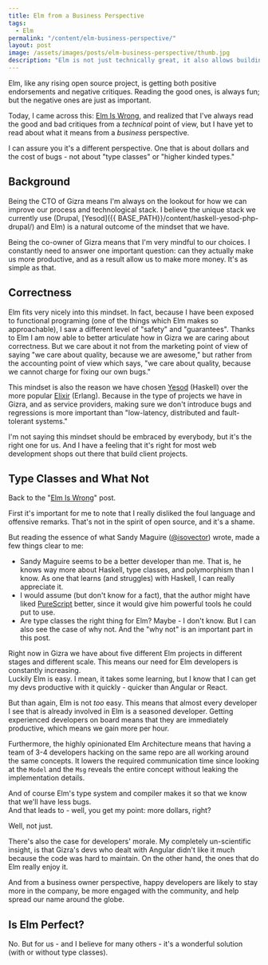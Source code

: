 ```yaml
---
title: Elm from a Business Perspective
tags:
  - Elm
permalink: "/content/elm-business-perspective/"
layout: post
image: /assets/images/posts/elm-business-perspective/thumb.jpg
description: "Elm is not just technically great, it also allows building business around it"
---
```




Elm, like any rising open source project, is getting both positive endorsements and negative critiques. Reading the good ones, is always fun; but the negative ones are just as important.

Today, I came across this: [Elm Is Wrong](http://reasonablypolymorphic.com/blog/elm-is-wrong), and realized that I've always read the good and bad critiques from a _technical_ point of view, but I have yet to read about what it means from a _business_ perspective.

I can assure you it's a different perspective. One that is about dollars and the cost of bugs - not about "type classes" or "higher kinded types."

<!-- more -->

## Background

Being the CTO of Gizra means I'm always on the lookout for how we can improve our process and technological stack. I believe the unique stack we currently use (Drupal, [Yesod]({{ BASE_PATH}}/content/haskell-yesod-php-drupal/) and Elm) is a natural outcome of the mindset that we have.

Being the co-owner of Gizra means that I'm very mindful to our choices. I constantly need to answer one important question: can they actually make us more productive, and as a result allow us to make more money. It's as simple as that.

## Correctness

Elm fits very nicely into this mindset. In fact, because I have been exposed to functional programing (one of the things which Elm makes so approachable), I saw a different level of "safety" and "guarantees". Thanks to Elm I am now able to better articulate how in Gizra we are caring about correctness. But we care about it not from the marketing point of view of saying "we care about quality, because we are awesome," but rather from the accounting point of view which says, "we care about quality, because we cannot charge for fixing our own bugs."

This mindset is also the reason we have chosen [Yesod](http://www.yesodweb.com/) (Haskell) over the more popular [Elixir](http://elixir-lang.org/) (Erlang). Because in the type of projects we have in Gizra, and as service providers, making sure we don't introduce bugs and regressions is more important than "low-latency, distributed and fault-tolerant systems."

I'm not saying this mindset should be embraced by everybody, but it's the right one for us. And I have a feeling that it's right for most web development shops out there that build client projects.

## Type Classes and What Not

Back to the "[Elm Is Wrong](http://reasonablypolymorphic.com/blog/elm-is-wrong)" post.

First it's important for me to note that I really disliked the foul language and offensive remarks. That's not in the spirit of open source, and it's a shame.

But reading the essence of what Sandy Maguire ([@isovector](https://github.com/isovector)) wrote, made a few things clear to me:

* Sandy Maguire seems to be a better developer than me. That is, he knows way more about Haskell, type classes, and polymorphism than I know. As one that learns (and struggles) with Haskell, I can really appreciate it.
* I would assume (but don't know for a fact), that the author might have liked [PureScript](http://www.purescript.org/) better, since it would give him powerful tools he could put to use.
* Are type classes the right thing for Elm? Maybe - I don't know. But I can also see the case of why not. And the "why not" is an important part in this post.

Right now in Gizra we have about five different Elm projects in different stages and different scale. This means our need for Elm developers is constantly increasing.  
Luckily Elm is easy. I mean, it takes some learning, but I know that I can get my devs productive with it quickly - quicker than Angular or React.

But than again, Elm is not _too_ easy. This means that almost every developer I see that is already involved in Elm is a seasoned developer. Getting experienced developers on board means that they are immediately productive, which means we gain more per hour.

Furthermore, the highly opinionated Elm Architecture means that having a team of 3-4 developers hacking on the same repo are all working around the same concepts. It lowers the required communication time since looking at the `Model` and the `Msg` reveals the entire concept without leaking the implementation details.

And of course Elm's type system and compiler makes it so that we know that we'll have less bugs.  
And that leads to - well, you get my point: more dollars, right?  

Well, not just.

There's also the case for developers' morale. My completely un-scientific insight, is that Gizra's devs who dealt with Angular didn't like it much because the code was hard to maintain. On the other hand, the ones that do Elm really enjoy it.

And from a business owner perspective, happy developers are likely to stay more in the company, be more engaged with the community, and help spread our name around the globe.

## Is Elm Perfect?

No. But for us - and I believe for many others - it's a wonderful solution (with or without type classes).
